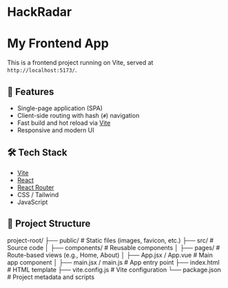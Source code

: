 # HackRadar

# My Frontend App

This is a frontend project running on Vite, served at `http://localhost:5173/`.

## 🚀 Features

- Single-page application (SPA)
- Client-side routing with hash (`#`) navigation
- Fast build and hot reload via [Vite](https://vitejs.dev/)
- Responsive and modern UI

## 🛠 Tech Stack

- [Vite](https://vitejs.dev/)
- [React](https://reactjs.org/)
- [React Router](https://reactrouter.com/)
- CSS / Tailwind
- JavaScript

## 📁 Project Structure

project-root/
├── public/ # Static files (images, favicon, etc.)
├── src/ # Source code
│ ├── components/ # Reusable components
│ ├── pages/ # Route-based views (e.g., Home, About)
│ ├── App.jsx / App.vue # Main app component
│ ├── main.jsx / main.js # App entry point
├── index.html # HTML template
├── vite.config.js # Vite configuration
└── package.json # Project metadata and scripts
